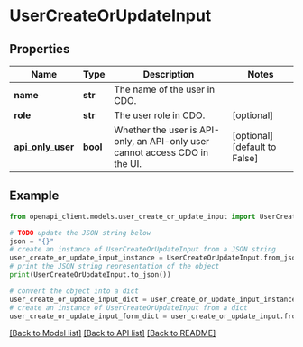 # UserCreateOrUpdateInput


## Properties

Name | Type | Description | Notes
------------ | ------------- | ------------- | -------------
**name** | **str** | The name of the user in CDO. | 
**role** | **str** | The user role in CDO. | [optional] 
**api_only_user** | **bool** | Whether the user is API-only, an API-only user cannot access CDO in the UI. | [optional] [default to False]

## Example

```python
from openapi_client.models.user_create_or_update_input import UserCreateOrUpdateInput

# TODO update the JSON string below
json = "{}"
# create an instance of UserCreateOrUpdateInput from a JSON string
user_create_or_update_input_instance = UserCreateOrUpdateInput.from_json(json)
# print the JSON string representation of the object
print(UserCreateOrUpdateInput.to_json())

# convert the object into a dict
user_create_or_update_input_dict = user_create_or_update_input_instance.to_dict()
# create an instance of UserCreateOrUpdateInput from a dict
user_create_or_update_input_form_dict = user_create_or_update_input.from_dict(user_create_or_update_input_dict)
```
[[Back to Model list]](../README.md#documentation-for-models) [[Back to API list]](../README.md#documentation-for-api-endpoints) [[Back to README]](../README.md)


